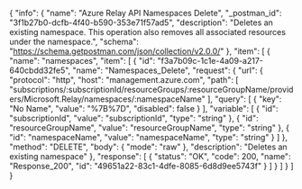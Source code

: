 {
  "info": {
    "name": "Azure Relay API Namespaces Delete",
    "_postman_id": "3f1b27b0-dcfb-4f40-b590-353e71f57ad5",
    "description": "Deletes an existing namespace. This operation also removes all associated resources under the namespace.",
    "schema": "https://schema.getpostman.com/json/collection/v2.0.0/"
  },
  "item": [
    {
      "name": "namespaces",
      "item": [
        {
          "id": "f3a7b09c-1c1e-4a09-a217-640cbdd32fe5",
          "name": "Namespaces_Delete",
          "request": {
            "url": {
              "protocol": "http",
              "host": "management.azure.com",
              "path": [
                "subscriptions/:subscriptionId/resourceGroups/:resourceGroupName/providers/Microsoft.Relay/namespaces/:namespaceName"
              ],
              "query": [
                {
                  "key": "No Name",
                  "value": "%7B%7D",
                  "disabled": false
                }
              ],
              "variable": [
                {
                  "id": "subscriptionId",
                  "value": "subscriptionId",
                  "type": "string"
                },
                {
                  "id": "resourceGroupName",
                  "value": "resourceGroupName",
                  "type": "string"
                },
                {
                  "id": "namespaceName",
                  "value": "namespaceName",
                  "type": "string"
                }
              ]
            },
            "method": "DELETE",
            "body": {
              "mode": "raw"
            },
            "description": "Deletes an existing namespace"
          },
          "response": [
            {
              "status": "OK",
              "code": 200,
              "name": "Response_200",
              "id": "49651a22-83c1-4dfe-8085-6d8d9ee5743f"
            }
          ]
        }
      ]
    }
  ]
}